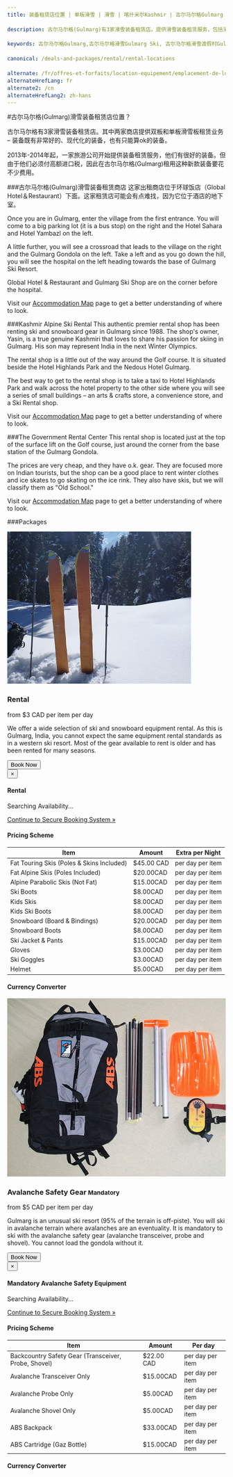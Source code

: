 ```yaml
---
title: 装备租赁店位置 | 单板滑雪 | 滑雪 | 喀什米尔Kashmir | 古尔马尔格Gulmarg | 印度India | Skigulmarg.com

description: 古尔马尔格(Gulmarg)有3家滑雪装备租赁店。提供滑雪装备租赁服务，包括滑雪板、单板滑雪板、冰鞋和冬季服装，供您在Ski 古尔马尔格(Gulmarg)滑雪假期中租赁使用。

keywords: 古尔马尔格Gulmarg,古尔马尔格滑雪Gulmarg Ski, 古尔马尔格滑雪渡假村Gulmarg Ski Resort, 喀什米尔滑雪Skiing in the Himalayas, 印度滑雪Skiing in India, 喜马拉雅Himalaya, 喀什米尔Kashmir, Skigulmarg.com
 
canonical: /deals-and-packages/rental/rental-locations

alternate: /fr/offres-et-forfaits/location-equipement/emplacement-de-location
alternateHrefLang: fr
alternate2: /cn
alternateHrefLang2: zh-hans
---
```


#古尔马尔格(Gulmarg)滑雪装备租赁店位置？

古尔马尔格有3家滑雪装备租赁店。其中两家商店提供双板和单板滑雪板租赁业务 – 装备既有非常好的、现代化的装备，也有只能算ok的装备。

2013年-2014年起，一家旅游公司开始提供装备租赁服务，他们有很好的装备。但由于他们必须付高额进口税，因此在古尔马尔格(Gulmarg)租用这种新款装备要花不少费用。

###古尔马尔格(Gulmarg)滑雪装备租赁商店
这家出租商店位于环球饭店（Global Hotel＆Restaurant）下面。这家租赁店可能会有点难找，因为它位于酒店的地下室。

Once you are in Gulmarg, enter the village from the first entrance. You will come to a big parking lot (it is a bus stop) on the right and the Hotel Sahara and Hotel Yambazl on the left.

A little further, you will see a crossroad that leads to the village on the right and the Gulmarg Gondola on the left. Take a left and as you go down the hill, you will see the hospital on the left heading towards the base of Gulmarg Ski Resort.

Global Hotel & Restaurant and Gulmarg Ski Shop are on the corner before the hospital.

Visit our [Accommodation Map](../../../gulmarg-ski-resort/about/accommodation-map) page to get a better understanding of where to look.

###Kashmir Alpine Ski Rental
This authentic premier rental shop has been renting ski and snowboard gear in Gulmarg since 1988. The shop's owner, Yasin, is a true genuine Kashmiri that loves to share his passion for skiing in Gulmarg. His son may represent India in the next Winter Olympics.

The rental shop is a little out of the way around the Golf course. It is situated beside the Hotel Highlands Park and the Nedous Hotel Gulmarg.

The best way to get to the rental shop is to take a taxi to Hotel Highlands Park and walk across the hotel property to the other side where you will see a series of small buildings – an arts & crafts store, a convenience store, and a Ski Rental shop.

Visit our [Accommodation Map](../../../gulmarg-ski-resort/about/accommodation-map) page to get a better understanding of where to look.

###The Government Rental Center
This rental shop is located just at the top of the surface lift on the Golf course, just around the corner from the base station of the Gulmarg Gondola.

The prices are very cheap, and they have o.k. gear. They are focused more on Indian tourists, but the shop can be a good place to rent winter clothes and ice skates to go skating on the ice rink. They also have skis, but we will classify them as "Old School."

Visit our [Accommodation Map](../../../gulmarg-ski-resort/about/accommodation-map) page to get a better understanding of where to look.

###Packages

<div class="row">
    <div class="col-sm-6 m-b-40">
        <div class="package-item-wrap">
            <div class="package-image">
                <span>
                    <img src="/user/themes/skigulmarg/images/packages/rental/rental.jpg" alt="">
                </span>
            </div>
            <div class="package-description">
                <h3>Rental</h3>
                <div class="package-price">
                    from <span>$3 CAD</span> per item per day
                </div>
                <p>
                    We offer a wide selection of ski and snowboard equipment rental. As this is Gulmarg, India, you cannot expect the same equipment rental standards as in a western ski resort. Most of the gear available to rent is older and has been rented for many seasons.
                </p>
                <button
                    class="btn btn-rounded btn-outline"
                    type="button"
                    data-target="#modal-checkfront-1"
                    data-toggle="modal"
                    data-checkfront-target="CHECKFRONT_WIDGET_01"
                    data-checkfront-item-id="16"
                    data-checkfront-category-id="2"
                    data-checkfront-options="hidesearch">
                    Book Now
                </button>
                <div class="modal fade" id="modal-checkfront-1" aria-hidden="true">
                    <div class="modal-dialog">
                        <div class="modal-content">
                            <div class="modal-header">
                                <button
                                    class="close"
                                    type="button"
                                    data-dismiss="modal"
                                    aria-hidden="true">
                                    ×
                                </button>
                                <h4 class="modal-title">Rental</h4>
                            </div>
                            <div class="modal-body">
                                <div id="CHECKFRONT_WIDGET_01">
                                    <p class="searching-availability">
                                        Searching Availability...
                                    </p>
                                </div>
                                <noscript>
                                    <a href="https://skigulmarg.checkfront.com/reserve/" class="font-16">
                                        Continue to Secure Booking System &raquo;
                                    </a>
                                </noscript>
                                <div class="accordion pricing">
                                    <article class="ac-item">
                                        <h4 class="ac-title">Pricing Scheme</h4>
                                        <div class="ac-content">
                                            <div class="table-container">
                                                <table class="table">
                                                    <thead>
                                                        <tr>
                                                            <th>Item</th>
                                                            <th>Amount</th>
                                                            <th>Extra per Night</th>
                                                        </tr>
                                                    </thead>
                                                    <tbody>
                                                        <tr>
                                                            <td>Fat Touring Skis (Poles & Skins Included)</td>
                                                            <td>$45.00 CAD</td>
                                                            <td>per day per item</td>
                                                        </tr>
                                                        <tr>
                                                            <td>Fat Alpine Skis (Poles Included)</td>
                                                            <td>$20.00CAD</td>
                                                            <td>per day per item</td>
                                                        </tr>
                                                        <tr>
                                                            <td>Alpine Parabolic Skis (Not Fat) </td>
                                                            <td>$15.00CAD</td>
                                                            <td>per day per item</td>
                                                        </tr>
                                                        <tr>
                                                            <td>Ski Boots</td>
                                                            <td>$8.00CAD</td>
                                                            <td>per day per item</td>
                                                        </tr>
                                                        <tr>
                                                            <td>Kids Skis</td>
                                                            <td>$8.00CAD</td>
                                                            <td>per day per item</td>
                                                        </tr>
                                                        <tr>
                                                            <td>Kids Ski Boots</td>
                                                            <td>$8.00CAD</td>
                                                            <td>per day per item</td>
                                                        </tr>
                                                        <tr>
                                                            <td>Snowboard (Board & Bindings)</td>
                                                            <td>$20.00CAD</td>
                                                            <td>per day per item</td>
                                                        </tr>
                                                        <tr>
                                                            <td>Snowboard Boots</td>
                                                            <td>$8.00CAD</td>
                                                            <td>per day per item</td>
                                                        </tr>
                                                        <tr>
                                                            <td>Ski Jacket & Pants</td>
                                                            <td>$15.00CAD</td>
                                                            <td>per day per item</td>
                                                        </tr>
                                                        <tr>
                                                            <td>Gloves</td>
                                                            <td>$3.00CAD</td>
                                                            <td>per day per item</td>
                                                        </tr>
                                                        <tr>
                                                            <td>Ski Goggles</td>
                                                            <td>$3.00CAD</td>
                                                            <td>per day per item</td>
                                                        </tr>
                                                        <tr>
                                                            <td>Helmet</td>
                                                            <td>$5.00CAD</td>
                                                            <td>per day per item</td>
                                                        </tr>
                                                    </tbody>
                                                </table>
                                            </div>
                                        </div>
                                    </article>
                                    <article class="ac-item" style="margin-top: -1px">
                                        <h4 class="ac-title">Currency Converter</h4>
                                        <div class="ac-content">
                                            <div class="currency-converter">
                                                <script src="https://w.fxexchangerate.com/converter.php?fm=CAD&ft=EUR&lg=en&am=1&ty=1"></script>
                                            </div>
                                        </div>
                                    </article>
                                </div>
                            </div>
                        </div>
                    </div>
                </div>
            </div>
        </div>
    </div>
    <div class="col-sm-6 m-b-40">
        <div class="package-item-wrap">
            <div class="package-image">
                <span>
                    <img src="/user/themes/skigulmarg/images/packages/rental/rescue_equipment.jpg" alt="Rental - Avalanche Safety Gear - Gulmarg Ski Resort">
                </span>
            </div>
            <div class="package-description">
                <h3>Avalanche Safety Gear <small>Mandatory </small></h3>
                <div class="package-price">
                    from <span>$5 CAD</span> per item per day
                </div>
                <p>
                    Gulmarg is an unusual ski resort (95% of the terrain is off-piste). You will ski in avalanche terrain where avalanches are an eventuality. It is mandatory to ski with the avalanche safety gear (avalanche transceiver, probe and shovel). You cannot load the gondola without it.
                </p>
                <button
                    class="btn btn-rounded btn-outline"
                    type="button"
                    data-target="#modal-checkfront-2"
                    data-toggle="modal"
                    data-checkfront-target="CHECKFRONT_WIDGET_02"
                    data-checkfront-item-id="30"
                    data-checkfront-category-id="2"
                    data-checkfront-options="hidesearch">
                    Book Now
                </button>
                <div class="modal fade" id="modal-checkfront-2" aria-hidden="true">
                    <div class="modal-dialog">
                        <div class="modal-content">
                            <div class="modal-header">
                                <button
                                    class="close"
                                    type="button"
                                    data-dismiss="modal"
                                    aria-hidden="true">
                                    ×
                                </button>
                                <h4 class="modal-title">Mandatory Avalanche Safety Equipment</h4>
                            </div>
                            <div class="modal-body">
                                <div id="CHECKFRONT_WIDGET_02">
                                    <p class="searching-availability">
                                        Searching Availability...
                                    </p>
                                </div>
                                <noscript>
                                    <a href="https://skigulmarg.checkfront.com/reserve/" class="font-16">
                                        Continue to Secure Booking System &raquo;
                                    </a>
                                </noscript>
                                <div class="accordion pricing">
                                    <article class="ac-item">
                                        <h4 class="ac-title">Pricing Scheme</h4>
                                        <div class="ac-content">
                                            <div class="table-container">
                                                <table class="table">
                                                    <thead>
                                                        <tr>
                                                            <th>Item</th>
                                                            <th>Amount</th>
                                                            <th>Per day</th>
                                                        </tr>
                                                    </thead>
                                                    <tbody>
                                                        <tr>
                                                            <td>Backcountry Safety Gear (Transceiver, Probe, Shovel)</td>
                                                            <td>$22.00 CAD</td>
                                                            <td>per day per item</td>
                                                        </tr>
                                                        <tr>
                                                            <td> Avalanche Transceiver Only</td>
                                                            <td>$15.00CAD</td>
                                                            <td>per day per item</td>
                                                        </tr>
                                                        <tr>
                                                            <td>Avalanche Probe Only</td>
                                                            <td>$5.00CAD</td>
                                                            <td>per day per item</td>
                                                        </tr>
                                                        <tr>
                                                            <td>Avalanche Shovel Only</td>
                                                            <td>$5.00CAD</td>
                                                            <td>per day per item</td>
                                                        </tr>
                                                        <tr>
                                                            <td>ABS Backpack</td>
                                                            <td>$33.00CAD</td>
                                                            <td>per day per item</td>
                                                        </tr>
                                                        <tr>
                                                            <td>ABS Cartridge (Gaz Bottle)</td>
                                                            <td>$15.00CAD</td>
                                                            <td>per day per item</td>
                                                        </tr>
                                                    </tbody>
                                                </table>
                                            </div>
                                        </div>
                                    </article>
                                    <article class="ac-item" style="margin-top: -1px">
                                        <h4 class="ac-title">Currency Converter</h4>
                                        <div class="ac-content">
                                            <div class="currency-converter">
                                                <script src="https://w.fxexchangerate.com/converter.php?fm=CAD&ft=EUR&lg=en&am=1&ty=1"></script>
                                            </div>
                                        </div>
                                    </article>
                                </div>
                            </div>
                        </div>
                    </div>
                </div>
            </div>
        </div>
    </div>
</div>
